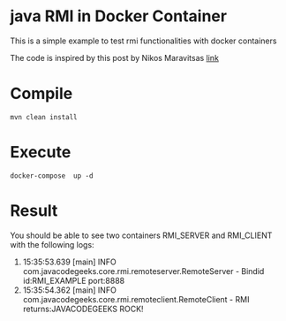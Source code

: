 # java RMI in Docker Container

This is a simple example to test rmi functionalities with docker containers

The code is inspired by this post by Nikos Maravitsas
[link](https://examples.javacodegeeks.com/core-java/rmi/remoteexception/java-rmi-remoteexception-how-to-solve-remoteexception/)

# Compile

    mvn clean install
    
# Execute

    docker-compose  up -d 
    
# Result
You should be able to see two containers RMI_SERVER and RMI_CLIENT with the following logs:
 1. 15:35:53.639 [main] INFO com.javacodegeeks.core.rmi.remoteserver.RemoteServer - Bindid  id:RMI_EXAMPLE port:8888
 2. 15:35:54.362 [main] INFO com.javacodegeeks.core.rmi.remoteclient.RemoteClient - RMI returns:JAVACODEGEEKS ROCK!
